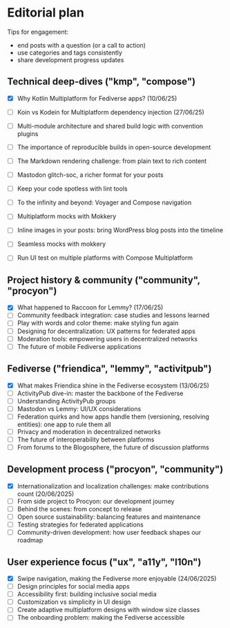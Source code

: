# Editorial plan

Tips for engagement:
- end posts with a question (or a call to action)
- use categories and tags consistently
- share development progress updates

## Technical deep-dives ("kmp", "compose")

- [x] Why Kotlin Multiplatform for Fediverse apps? (10/06/25)
- [ ] Koin vs Kodein for Multiplatform dependency injection (27/06/25)
- [ ] Multi-module architecture and shared build logic with convention plugins
- [ ] The importance of reproducible builds in open-source development
- [ ] The Markdown rendering challenge: from plain text to rich content
- [ ] Mastodon glitch-soc, a richer format for your posts
- [ ] Keep your code spotless with lint tools

- [ ] To the infinity and beyond: Voyager and Compose navigation
- [ ] Multiplatform mocks with Mokkery
- [ ] Inline images in your posts: bring WordPress blog posts into the timeline
- [ ] Seamless mocks with mokkery
- [ ] Run UI test on multiple platforms with Compose Multiplatform

## Project history & community ("community", "procyon")

- [x] What happened to Raccoon for Lemmy? (17/06/25)
- [ ] Community feedback integration: case studies and lessons learned
- [ ] Play with words and color theme: make styling fun again
- [ ] Designing for decentralization: UX patterns for federated apps
- [ ] Moderation tools: empowering users in decentralized networks
- [ ] The future of mobile Fediverse applications

## Fediverse ("friendica", "lemmy", "activitpub")

- [x] What makes Friendica shine in the Fediverse ecosystem (13/06/25)
- [ ] ActivityPub dive-in: master the backbone of the Fediverse
- [ ] Understanding ActivityPub groups
- [ ] Mastodon vs Lemmy: UI/UX considerations
- [ ] Federation quirks and how apps handle them (versioning, resolving entities): one app to rule them all
- [ ] Privacy and moderation in decentralized networks
- [ ] The future of interoperability between platforms
- [ ] From forums to the Blogosphere, the future of discussion platforms

## Development process ("procyon", "community")

- [x] Internationalization and localization challenges: make contributions count (20/06/2025)
- [ ] From side project to Procyon: our development journey
- [ ] Behind the scenes: from concept to release
- [ ] Open source sustainability: balancing features and maintenance
- [ ] Testing strategies for federated applications
- [ ] Community-driven development: how user feedback shapes our roadmap

## User experience focus ("ux", "a11y", "l10n")

- [x] Swipe navigation, making the Fediverse more enjoyable (24/06/2025)
- [ ] Design principles for social media apps
- [ ] Accessibility first: building inclusive social media
- [ ] Customization vs simplicity in UI design
- [ ] Create adaptive multiplatform designs with window size classes
- [ ] The onboarding problem: making the Fediverse accessible
